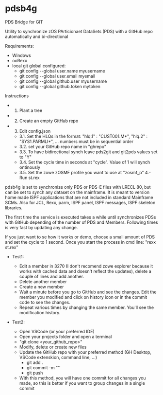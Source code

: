 # pdsb4g
PDS Bridge for GIT

Utility to synchronize zOS PArticionaet DataSets (PDS) with a GitHub repo automatically and bi-directional

Requirements:
- Windows 
- ooRexx
- local git global configured:
   - git config --global user.name myusername
   - git config --global user.email myemail
   - git config --global github.user myusername
   - git config --global github.token mytoken

Instructions
- 1. Plant a tree
- 2. Create an empty GitHub repo
- 3. Edit config.json
   - 3.1. Set the HLQs in the format:
          "hlq.1"   : "CUST001.M*",
          "hlq.2"   : "SYS1.PARMLI*",
          ...
          numbers must be in sequential order
   - 3.2. set your GitHub repo name in "ghrepo"  
   - 3.3. To have bidirectional synch leave pds2git and git2pds values set to "Y"
   - 3.4. Set the cycle time in seconds at "cycle". Value of 1 will synch ontinously 
   - 3.5. Set the zowe zOSMF profile you want to use at "zosmf_p"
4.- Run st.rex 

pdsb4g is set to synchronize only PDS or PDS-E files with LRECL 80, but can be set to synch any dataset on the mainframe. It is meant to version home made ISPF applications that are not included in standard Mainframe SCMs. Also for JCL, Rexx, parm, ISPF panel, ISPF messages, ISPF skeleton libraries. 

The first time the service is executed takes a while until synchronizes PDSs with GitHub depending of the number of PDS and Members. Following times is very fast by updating any change. 

If you just want to se how it works or demo, choose a small amount of PDS and set the cycle to 1 second. Once you start the process in cmd line: "rexx st.rex"

- Test1: 
   - Edit a member in 3270 (I don't recomend zowe explorer because it works with cached data and doesn't reflect the updates), delete a couple of lines and add another. 
   - Delete another member
   - Create a new member
   - Wait a minute before you go to GitHub and see the changes. Edit the member you modified and click on history icon or in the commit code to see the changes.
   - Repeat various times by changing the same member. You'll see the modification history.

- Test2: 
   - Open VSCode (or your preferred IDE)
   - Open your projects folder and open a terminal
   - "git clone <your_github_repo>"
   - Modify, delete or create new files
   - Update the GitHub repo with your preferred method (GH Desktop, VSCode extenskion, command line, ...)
      - git add .
      - git commit -m "<any-message>"
      - git push
   - With this method, you will have one commit for all changes you made, so this is better if you want to group changes in a single commit